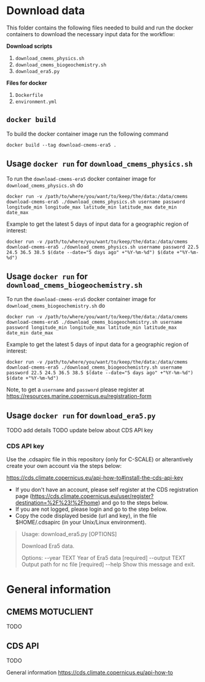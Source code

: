 # Download data
This folder contains the following files needed to build and run the docker
containers to download the necessary input data for the workflow:

**Download scripts**
1. `download_cmems_physics.sh`
2. `download_cmems_biogeochemistry.sh`
3. `download_era5.py`

**Files for docker**
1. `Dockerfile`
2. `environment.yml`

## `docker build`
To build the docker container image run the following command
  
    docker build --tag download-cmems-era5 .

## Usage `docker run` for `download_cmems_physics.sh`
To run the `download-cmems-era5` docker container image for `download_cmems_physics.sh` do

    docker run -v /path/to/where/you/want/to/keep/the/data:/data/cmems download-cmems-era5 ./download_cmems_physics.sh username password longitude_min longitude_max latitude_min latitude_max date_min date_max

Example to get the latest 5 days of input data for a geographic region of interest:

    docker run -v /path/to/where/you/want/to/keep/the/data:/data/cmems download-cmems-era5 ./download_cmems_physics.sh username password 22.5 24.5 36.5 38.5 $(date --date="5 days ago" +"%Y-%m-%d") $(date +"%Y-%m-%d")
  
## Usage `docker run` for `download_cmems_biogeochemistry.sh`
To run the `download-cmems-era5` docker container image for `download_cmems_biogeochemistry.sh` do

    docker run -v /path/to/where/you/want/to/keep/the/data:/data/cmems download-cmems-era5 ./download_cmems_biogeochemistry.sh username password longitude_min longitude_max latitude_min latitude_max date_min date_max

Example to get the latest 5 days of input data for a geographic region of interest:

    docker run -v /path/to/where/you/want/to/keep/the/data:/data/cmems download-cmems-era5 ./download_cmems_biogeochemistry.sh username password 22.5 24.5 36.5 38.5 $(date --date="5 days ago" +"%Y-%m-%d") $(date +"%Y-%m-%d")
  
Note, to get a `username` and `password` please register at https://resources.marine.copernicus.eu/registration-form

## Usage `docker run` for `download_era5.py`
TODO add details
TODO update below about CDS API key

### CDS API key
Use the .cdsapirc file in this repository (only for C-SCALE) or alterantively create your own account via the steps below:

https://cds.climate.copernicus.eu/api-how-to#install-the-cds-api-key
- If you don't have an account, please self register at the CDS registration page (https://cds.climate.copernicus.eu/user/register?destination=%2F%23!%2Fhome) and go to the steps below.
- If you are not logged, please login and go to the step below.
- Copy the code displayed beside (url and key), in the file $HOME/.cdsapirc (in your Unix/Linux environment).


> Usage: download_era5.py [OPTIONS]
> 
> Download Era5 data.
>
> Options:
>   --year TEXT    Year of Era5 data  [required]
>   --output TEXT  Output path for nc file  [required]
>   --help         Show this message and exit.



# General information

## CMEMS MOTUCLIENT
TODO

## CDS API
TODO

General information
https://cds.climate.copernicus.eu/api-how-to 

